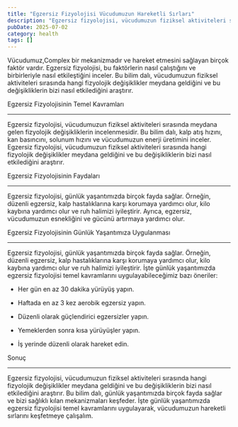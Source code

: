 ```yaml
---
title: "Egzersiz Fizyolojisi Vücudumuzun Hareketli Sırları"
description: "Egzersiz fizyolojisi, vücudumuzun fiziksel aktiviteleri sırasında nasıl çalıştığını ve bizi sağlıklı kılan mekanizmaları inceler. Bu yazıda, egzersiz fizyolo..."
pubDate: 2025-07-02
category: health
tags: []
---
```


Vücudumuz,Complex bir mekanizmadır ve hareket etmesini sağlayan birçok faktör vardır. Egzersiz fizyolojisi, bu faktörlerin nasıl çalıştığını ve birbirleriyle nasıl etkileştiğini inceler. Bu bilim dalı, vücudumuzun fiziksel aktiviteleri sırasında hangi fizyolojik değişiklikler meydana geldiğini ve bu değişikliklerin bizi nasıl etkilediğini araştırır.

Egzersiz Fizyolojisinin Temel Kavramları

-------------------------------------

Egzersiz fizyolojisi, vücudumuzun fiziksel aktiviteleri sırasında meydana gelen fizyolojik değişikliklerin incelenmesidir. Bu bilim dalı, kalp atış hızını, kan basıncını, solunum hızını ve vücudumuzun enerji üretimini inceler. Egzersiz fizyolojisi, vücudumuzun fiziksel aktiviteleri sırasında hangi fizyolojik değişiklikler meydana geldiğini ve bu değişikliklerin bizi nasıl etkilediğini araştırır.

Egzersiz Fizyolojisinin Faydaları

-----------------------------

Egzersiz fizyolojisi, günlük yaşantımızda birçok fayda sağlar. Örneğin, düzenli egzersiz, kalp hastalıklarına karşı korumaya yardımcı olur, kilo kaybına yardımcı olur ve ruh halimizi iyileştirir. Ayrıca, egzersiz, vücudumuzun esnekliğini ve gücünü artırmaya yardımcı olur.

Egzersiz Fizyolojisinin Günlük Yaşantımıza Uygulanması

-------------------------------------------------

Egzersiz fizyolojisi, günlük yaşantımızda birçok fayda sağlar. Örneğin, düzenli egzersiz, kalp hastalıklarına karşı korumaya yardımcı olur, kilo kaybına yardımcı olur ve ruh halimizi iyileştirir. İşte günlük yaşantımızda egzersiz fizyolojisi temel kavramlarını uygulayabileceğimiz bazı öneriler:

* Her gün en az 30 dakika yürüyüş yapın.

* Haftada en az 3 kez aerobik egzersiz yapın.

* Düzenli olarak güçlendirici egzersizler yapın.

* Yemeklerden sonra kısa yürüyüşler yapın.

* İş yerinde düzenli olarak hareket edin.

Sonuç

----------

Egzersiz fizyolojisi, vücudumuzun fiziksel aktiviteleri sırasında hangi fizyolojik değişiklikler meydana geldiğini ve bu değişikliklerin bizi nasıl etkilediğini araştırır. Bu bilim dalı, günlük yaşantımızda birçok fayda sağlar ve bizi sağlıklı kılan mekanizmaları keşfeder. İşte günlük yaşantımızda egzersiz fizyolojisi temel kavramlarını uygulayarak, vücudumuzun hareketli sırlarını keşfetmeye çalışalım.